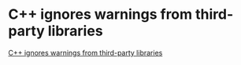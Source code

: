 # C++ ignores warnings from third-party libraries
[C++ ignores warnings from third-party libraries](https://aiwithcloud.com/2022/09/15/c_ignores_warnings_from_third_party_libraries/)